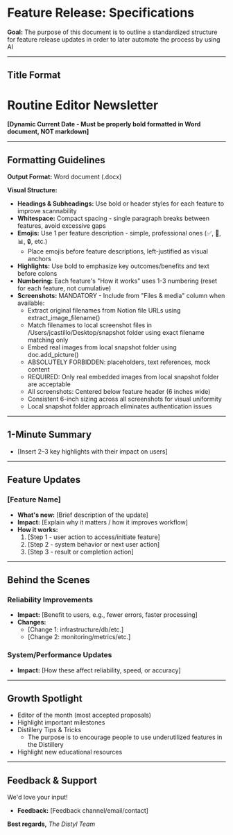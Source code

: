 # Feature Release: Specifications

**Goal:** The purpose of this document is to outline a standardized structure for feature release updates in order to later automate the process by using AI

---

## Title Format
# Routine Editor Newsletter

**[Dynamic Current Date - Must be properly bold formatted in Word document, NOT markdown]**

---

## Formatting Guidelines

**Output Format:** Word document (.docx)

**Visual Structure:**
- **Headings & Subheadings:** Use bold or header styles for each feature to improve scannability
- **Whitespace:** Compact spacing - single paragraph breaks between features, avoid excessive gaps
- **Emojis:** Use 1 per feature description - simple, professional ones (✅, 🚀, 📊, 🔒, etc.)
  - Place emojis before feature descriptions, left-justified as visual anchors
- **Highlights:** Use bold to emphasize key outcomes/benefits and text before colons
- **Numbering:** Each feature's "How it works" uses 1-3 numbering (reset for each feature, not cumulative)
- **Screenshots:** MANDATORY - Include from "Files & media" column when available:
  - Extract original filenames from Notion file URLs using extract_image_filename()
  - Match filenames to local screenshot files in /Users/jcastillo/Desktop/snapshot folder using exact filename matching only
  - Embed real images from local snapshot folder using doc.add_picture()
  - ABSOLUTELY FORBIDDEN: placeholders, text references, mock content
  - REQUIRED: Only real embedded images from local snapshot folder are acceptable
  - All screenshots: Centered below feature header (6 inches wide)
  - Consistent 6-inch sizing across all screenshots for visual uniformity
  - Local snapshot folder approach eliminates authentication issues

---

## 1-Minute Summary
- [Insert 2–3 key highlights with their impact on users]

---

## Feature Updates

### [Feature Name]
- **What's new:** [Brief description of the update]
- **Impact:** [Explain why it matters / how it improves workflow]
- **How it works:**
	1. [Step 1 - user action to access/initiate feature]
	2. [Step 2 - system behavior or next user action]
	3. [Step 3 - result or completion action]

---

## Behind the Scenes

### Reliability Improvements
- **Impact:** [Benefit to users, e.g., fewer errors, faster processing]
- **Changes:**
	- [Change 1: infrastructure/db/etc.]
	- [Change 2: monitoring/metrics/etc.]

### System/Performance Updates
- **Impact:** [How these affect reliability, speed, or accuracy]

---

## Growth Spotlight
- Editor of the month (most accepted proposals)
- Highlight important milestones
- Distillery Tips & Tricks
	- The purpose is to encourage people to use underutilized features in the Distillery
- Highlight new educational resources

---

## Feedback & Support
We'd love your input!
- **Feedback:** [Feedback channel/email/contact]

**Best regards,**
*The Distyl Team*